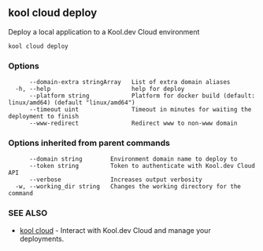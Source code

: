 ## kool cloud deploy

Deploy a local application to a Kool.dev Cloud environment

```
kool cloud deploy
```

### Options

```
      --domain-extra stringArray   List of extra domain aliases
  -h, --help                       help for deploy
      --platform string            Platform for docker build (default: linux/amd64) (default "linux/amd64")
      --timeout uint               Timeout in minutes for waiting the deployment to finish
      --www-redirect               Redirect www to non-www domain
```

### Options inherited from parent commands

```
      --domain string        Environment domain name to deploy to
      --token string         Token to authenticate with Kool.dev Cloud API
      --verbose              Increases output verbosity
  -w, --working_dir string   Changes the working directory for the command
```

### SEE ALSO

* [kool cloud](kool_cloud)	 - Interact with Kool.dev Cloud and manage your deployments.

